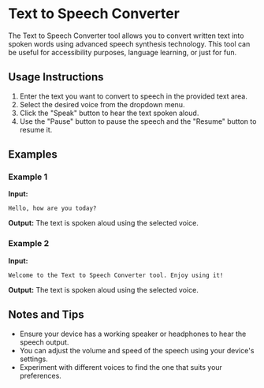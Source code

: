 # Text to Speech Converter

The Text to Speech Converter tool allows you to convert written text into spoken words using advanced speech synthesis technology. This tool can be useful for accessibility purposes, language learning, or just for fun.

## Usage Instructions

1. Enter the text you want to convert to speech in the provided text area.
2. Select the desired voice from the dropdown menu.
3. Click the "Speak" button to hear the text spoken aloud.
4. Use the "Pause" button to pause the speech and the "Resume" button to resume it.

## Examples

### Example 1

**Input:**
```
Hello, how are you today?
```

**Output:**
The text is spoken aloud using the selected voice.

### Example 2

**Input:**
```
Welcome to the Text to Speech Converter tool. Enjoy using it!
```

**Output:**
The text is spoken aloud using the selected voice.

## Notes and Tips

- Ensure your device has a working speaker or headphones to hear the speech output.
- You can adjust the volume and speed of the speech using your device's settings.
- Experiment with different voices to find the one that suits your preferences.
